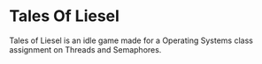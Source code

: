 # Tales Of Liesel

Tales of Liesel is an idle game made for a Operating Systems class assignment on Threads and Semaphores.
